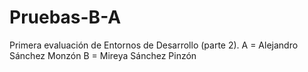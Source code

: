 # Pruebas-B-A
Primera evaluación de Entornos de Desarrollo (parte 2). A = Alejandro Sánchez Monzón B = Mireya Sánchez Pinzón

